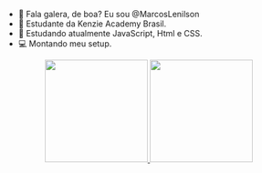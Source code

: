 - 👋 Fala galera, de boa? Eu sou @MarcosLenilson
- 👀 Estudante da Kenzie Academy Brasil.
- 🌱 Estudando atualmente JavaScript, Html e CSS.
- 💻 Montando meu setup.

<div align="center">
  <a href="https://github.com/MarcosLenilson">
  <img height="180em" src="https://github-readme-stats.vercel.app/api?username=marcoslenilson&show_icons=true&theme=dracula&include_all_commits=true&count_private=true"/>
  <img height="180em" src="https://github-readme-stats.vercel.app/api/top-langs/?username=marcoslenilson&layout=compact&langs_count=7&theme=dracula"/>
</div>
